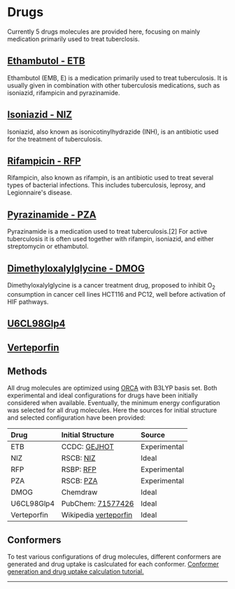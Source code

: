 # Drugs

Currently 5 drugs molecules are provided here, focusing on mainly medication primarily used to treat tuberclosis.

## [Ethambutol - ETB][ethambutol-wiki]
Ethambutol (EMB, E) is a medication primarily used to treat tuberculosis. It is usually given in combination with other tuberculosis medications, such as isoniazid, rifampicin and pyrazinamide.

## [Isoniazid - NIZ][isoniazid-wiki]
Isoniazid, also known as isonicotinylhydrazide (INH), is an antibiotic used for the treatment of tuberculosis.

## [Rifampicin - RFP][rifampicin-wiki]
Rifampicin, also known as rifampin, is an antibiotic used to treat several types of bacterial infections. This includes tuberculosis, leprosy, and Legionnaire's disease.

## [Pyrazinamide - PZA][pyrazinamide-wiki]
Pyrazinamide is a medication used to treat tuberculosis.[2] For active tuberculosis it is often used together with rifampin, isoniazid, and either streptomycin or ethambutol.

## [Dimethyloxalylglycine - DMOG][dmog-pubchem]
Dimethyloxalylglycine is a cancer treatment drug, proposed to inhibit O<sub>2</sub> consumption in cancer cell lines HCT116 and PC12, well before activation of HIF pathways.

## [U6CL98Glp4](https://pubchem.ncbi.nlm.nih.gov/compound/cb-839#section=3D-Conformer)

## [Verteporfin](https://en.wikipedia.org/wiki/Verteporfin)

## Methods

All drug molecules are optimized using [ORCA][orca] with B3LYP basis set. Both experimental and ideal configurations for drugs have been initially considered when available. Eventually, the minimum energy configuration was selected for all drug molecules. Here the sources for initial structure and selected configuration have been provided:

|Drug       |Initial Structure       |Source      |
|:----------|:-----------------------|:-----------|
|ETB        |CCDC: [GEJHOT]          |Experimental|
|NIZ        |RSCB: [NIZ]             |Ideal       |
|RFP        |RSBP: [RFP]             |Experimental|
|PZA        |RSCB: [PZA]             |Experimental|
|DMOG       |Chemdraw                |Ideal       |
|U6CL98Glp4 |PubChem: [71577426]     |Ideal       |
|Verteporfin|Wikipedia [verteporfin] |Ideal       |

## Conformers

To test various configurations of drug molecules, different conformers are generated and drug uptake is caslculated for each conformer.
[Conformer generation and drug uptake calculation tutorial.](https://kbsezginel.github.io/research/conformers-bokeh/)

------------------------------------------------------------------------
[ethambutol-wiki]: https://en.wikipedia.org/wiki/Ethambutol
[isoniazid-wiki]: https://en.wikipedia.org/wiki/Isoniazid
[rifampicin-wiki]: https://en.wikipedia.org/wiki/Rifampicin
[pyrazinamide-wiki]: https://en.wikipedia.org/wiki/Pyrazinamide
[dmog-pubchem]: https://pubchem.ncbi.nlm.nih.gov/substance/329798774
[orca]: https://orcaforum.cec.mpg.de/
[GEJHOT]: https://www.ccdc.cam.ac.uk/structures/Search?Ccdcid=gejhot
[NIZ]: https://www4.rcsb.org/ligand/NIZ
[PZA]: https://www4.rcsb.org/ligand/PZA
[RFP]: https://www4.rcsb.org/ligand/RFP
[Verteporfin-21106402]: http://www.chemspider.com/Chemical-Structure.21106402.html
[verteporfin]: https://chemapps.stolaf.edu/jmol/jmol.php?model=COC%28%3DO%29%5BC%40%40H%5D2C%28%3DC%5CC%3DC3%5Cc1cc6nc%28cc5nc%28cc4nc%28cc%28n1%29%5BC%40%5D23C%29C%28%2FC%29%3DC4%2FCCC%28%3DO%29OC%29c%28CCC%28O%29%3DO%29c5C%29C%28%2FC%3DC%29%3DC6%2FC%29%2FC%28%3DO%29OC
[71577426]: https://pubchem.ncbi.nlm.nih.gov/compound/cb-839#section=3D-Conformer
